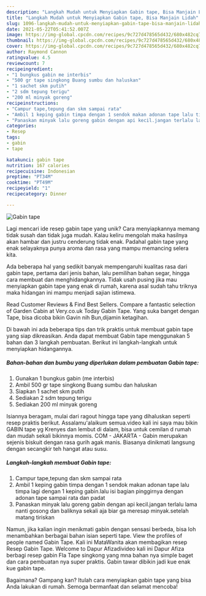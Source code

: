 ```yaml
---
description: "Langkah Mudah untuk Menyiapkan Gabin tape, Bisa Manjain Lidah"
title: "Langkah Mudah untuk Menyiapkan Gabin tape, Bisa Manjain Lidah"
slug: 1096-langkah-mudah-untuk-menyiapkan-gabin-tape-bisa-manjain-lidah
date: 2021-05-22T05:41:52.007Z
image: https://img-global.cpcdn.com/recipes/9c727d478565d432/680x482cq70/gabin-tape-foto-resep-utama.jpg
thumbnail: https://img-global.cpcdn.com/recipes/9c727d478565d432/680x482cq70/gabin-tape-foto-resep-utama.jpg
cover: https://img-global.cpcdn.com/recipes/9c727d478565d432/680x482cq70/gabin-tape-foto-resep-utama.jpg
author: Raymond Cannon
ratingvalue: 4.5
reviewcount: 7
recipeingredient:
- "1 bungkus gabin me interbis"
- "500 gr tape singkong Buang sumbu dan haluskan"
- "1 sachet skm putih"
- "2 sdm tepung terigu"
- "200 ml minyak goreng"
recipeinstructions:
- "Campur tape,tepung dan skm sampai rata"
- "Ambil 1 keping gabin timpa dengan 1 sendok makan adonan tape lalu timpa lagi dengan 1 keping gabin.lalu isi bagian pinggirnya dengan adonan tape sampai rata dan padat"
- "Panaskan minyak lalu goreng gabin dengan api kecil.jangan terlalu lama nanti gosong dan baliknya sekali aja biar ga meresap minyak.setelah matang tiriskan"
categories:
- Resep
tags:
- gabin
- tape

katakunci: gabin tape 
nutrition: 167 calories
recipecuisine: Indonesian
preptime: "PT34M"
cooktime: "PT49M"
recipeyield: "1"
recipecategory: Dinner

---
```



![Gabin tape](https://img-global.cpcdn.com/recipes/9c727d478565d432/680x482cq70/gabin-tape-foto-resep-utama.jpg)

Lagi mencari ide resep gabin tape yang unik? Cara menyiapkannya memang tidak susah dan tidak juga mudah. Kalau keliru mengolah maka hasilnya akan hambar dan justru cenderung tidak enak. Padahal gabin tape yang enak selayaknya punya aroma dan rasa yang mampu memancing selera kita.

Ada beberapa hal yang sedikit banyak mempengaruhi kualitas rasa dari gabin tape, pertama dari jenis bahan, lalu pemilihan bahan segar, hingga cara membuat dan menghidangkannya. Tidak usah pusing jika mau menyiapkan gabin tape yang enak di rumah, karena asal sudah tahu triknya maka hidangan ini mampu menjadi sajian istimewa.

Read Customer Reviews &amp; Find Best Sellers. Compare a fantastic selection of Garden Cabin at Very.co.uk Today Gabin Tape. Yang suka banget dengan Tape, bisa dicoba bikin Gavin nih Bun,dijamin ketagihan.


Di bawah ini ada beberapa tips dan trik praktis untuk membuat gabin tape yang siap dikreasikan. Anda dapat membuat Gabin tape menggunakan 5 bahan dan 3 langkah pembuatan. Berikut ini langkah-langkah untuk menyiapkan hidangannya.

<!--inarticleads1-->

##### Bahan-bahan dan bumbu yang diperlukan dalam pembuatan Gabin tape:

1. Gunakan 1 bungkus gabin (me interbis)
1. Ambil 500 gr tape singkong Buang sumbu dan haluskan
1. Siapkan 1 sachet skm putih
1. Sediakan 2 sdm tepung terigu
1. Sediakan 200 ml minyak goreng


Isiannya beragam, mulai dari ragout hingga tape yang dihaluskan seperti resep praktis berikut. Assalamu&#39;alaikum semua.video kali ini saya mau bikin GABIN tape yg Krenyes dan lembut di dalam, bisa untuk cemilan d rumah dan mudah sekali bikinnya momis. COM - JAKARTA - Gabin merupakan sejenis biskuit dengan rasa gurih agak manis. Biasanya dinikmati langsung dengan secangkir teh hangat atau susu. 

<!--inarticleads2-->

##### Langkah-langkah membuat Gabin tape:

1. Campur tape,tepung dan skm sampai rata
1. Ambil 1 keping gabin timpa dengan 1 sendok makan adonan tape lalu timpa lagi dengan 1 keping gabin.lalu isi bagian pinggirnya dengan adonan tape sampai rata dan padat
1. Panaskan minyak lalu goreng gabin dengan api kecil.jangan terlalu lama nanti gosong dan baliknya sekali aja biar ga meresap minyak.setelah matang tiriskan


Namun, jika kalian ingin menikmati gabin dengan sensasi berbeda, bisa loh menambahkan berbagai bahan isian seperti tape. View the profiles of people named Gabin Tape. Kali ini MataWanita akan membagikan resep Resep Gabin Tape. Welcome to Dapur Afizadivideo kali ini Dapur Afiza berbagi resep gabin Fla Tape singkong yang mna bahan nya simple baget dan cara pembuatan nya super praktis. Gabin tawar dibikin jadi kue enak kue gabin tape. 

Bagaimana? Gampang kan? Itulah cara menyiapkan gabin tape yang bisa Anda lakukan di rumah. Semoga bermanfaat dan selamat mencoba!
